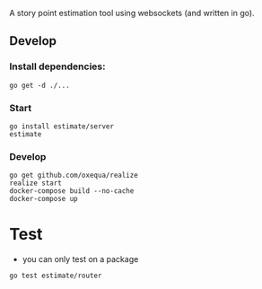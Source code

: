 A story point estimation tool using websockets (and written in go).

## Develop

### Install dependencies:
```
go get -d ./...
```

### Start
```
go install estimate/server
estimate
```

### Develop
```
go get github.com/oxequa/realize
realize start
docker-compose build --no-cache
docker-compose up
```


# Test
- you can only test on a package
```
go test estimate/router
```
